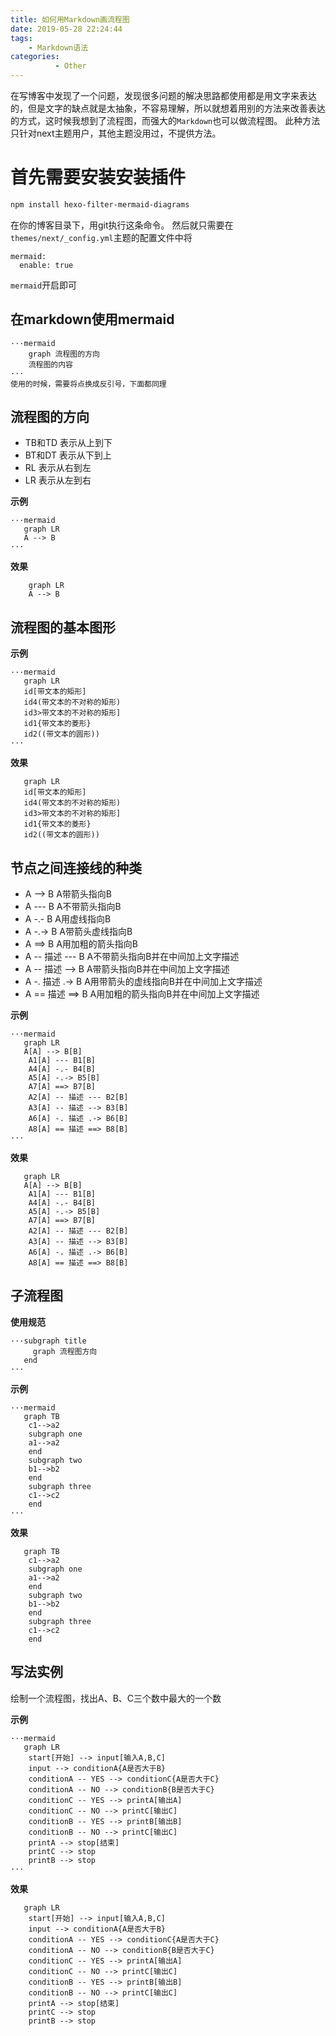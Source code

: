 ```yaml
---
title: 如何用Markdown画流程图
date: 2019-05-28 22:24:44
tags: 
    - Markdown语法
categories:
          - Other
---
```

在写博客中发现了一个问题，发现很多问题的解决思路都使用都是用文字来表达的，但是文字的缺点就是太抽象，不容易理解，所以就想着用别的方法来改善表达的方式，这时候我想到了流程图，而强大的`Markdown`也可以做流程图。<!--more-->
此种方法只针对next主题用户，其他主题没用过，不提供方法。

# 首先需要安装安装插件

```html
npm install hexo-filter-mermaid-diagrams
```
在你的博客目录下，用git执行这条命令。
然后就只需要在`themes/next/_config.yml`主题的配置文件中将
```
mermaid:
  enable: true
```
`mermaid`开启即可

## 在markdown使用mermaid

```
···mermaid
    graph 流程图的方向
    流程图的内容
···
使用的时候，需要将点换成反引号，下面都同理
```
## 流程图的方向

- TB和TD 表示从上到下
- BT和DT 表示从下到上
- RL 表示从右到左
- LR 表示从左到右

**示例**

```
···mermaid
   graph LR
   A --> B
···
```

**效果**

```mermaid
    graph LR
    A --> B
```

## 流程图的基本图形

**示例**

```
···mermaid
   graph LR
   id[带文本的矩形]
   id4(带文本的不对称的矩形)
   id3>带文本的不对称的矩形]
   id1{带文本的菱形}
   id2((带文本的圆形))
···
```

**效果**

```mermaid
   graph LR
   id[带文本的矩形]
   id4(带文本的不对称的矩形)
   id3>带文本的不对称的矩形]
   id1{带文本的菱形}
   id2((带文本的圆形))
```

## 节点之间连接线的种类

- A --> B  A带箭头指向B
- A --- B  A不带箭头指向B
- A -.- B  A用虚线指向B
- A -.-> B  A带箭头虚线指向B
- A ==> B  A用加粗的箭头指向B
- A -- 描述 --- B  A不带箭头指向B并在中间加上文字描述
- A -- 描述 --> B  A带箭头指向B并在中间加上文字描述
- A -. 描述 .-> B  A用带箭头的虚线指向B并在中间加上文字描述
- A == 描述 ==> B  A用加粗的箭头指向B并在中间加上文字描述

**示例**

```
···mermaid
   graph LR
   A[A] --> B[B] 
    A1[A] --- B1[B] 
    A4[A] -.- B4[B] 
    A5[A] -.-> B5[B] 
    A7[A] ==> B7[B] 
    A2[A] -- 描述 --- B2[B]
    A3[A] -- 描述 --> B3[B] 
    A6[A] -. 描述 .-> B6[B] 
    A8[A] == 描述 ==> B8[B]
···
```

**效果**

```mermaid
   graph LR
   A[A] --> B[B] 
    A1[A] --- B1[B] 
    A4[A] -.- B4[B] 
    A5[A] -.-> B5[B] 
    A7[A] ==> B7[B] 
    A2[A] -- 描述 --- B2[B]
    A3[A] -- 描述 --> B3[B] 
    A6[A] -. 描述 .-> B6[B] 
    A8[A] == 描述 ==> B8[B]
```

## 子流程图

**使用规范**

```
···subgraph title
     graph 流程图方向
   end
···
```

**示例**

```
···mermaid
   graph TB
    c1-->a2
    subgraph one
    a1-->a2
    end
    subgraph two
    b1-->b2
    end
    subgraph three
    c1-->c2
    end
···
```

**效果**

```mermaid
   graph TB
    c1-->a2
    subgraph one
    a1-->a2
    end
    subgraph two
    b1-->b2
    end
    subgraph three
    c1-->c2
    end
```

## 写法实例

绘制一个流程图，找出A、B、C三个数中最大的一个数

**示例**

```
···mermaid
   graph LR
    start[开始] --> input[输入A,B,C]
    input --> conditionA{A是否大于B}
    conditionA -- YES --> conditionC{A是否大于C}
    conditionA -- NO --> conditionB{B是否大于C}
    conditionC -- YES --> printA[输出A]
    conditionC -- NO --> printC[输出C]
    conditionB -- YES --> printB[输出B]
    conditionB -- NO --> printC[输出C]
    printA --> stop[结束]
    printC --> stop
    printB --> stop
···
```

**效果**

```mermaid
   graph LR
    start[开始] --> input[输入A,B,C]
    input --> conditionA{A是否大于B}
    conditionA -- YES --> conditionC{A是否大于C}
    conditionA -- NO --> conditionB{B是否大于C}
    conditionC -- YES --> printA[输出A]
    conditionC -- NO --> printC[输出C]
    conditionB -- YES --> printB[输出B]
    conditionB -- NO --> printC[输出C]
    printA --> stop[结束]
    printC --> stop
    printB --> stop
```